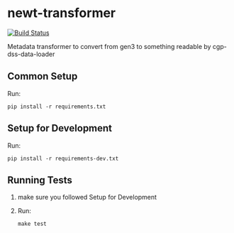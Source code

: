 # newt-transformer
[![Build Status](https://travis-ci.org/jessebrennan/newt-transformer.svg?branch=master)](https://travis-ci.org/jessebrennan/newt-transformer)

Metadata transformer to convert from gen3 to something readable by 
cgp-dss-data-loader

## Common Setup
Run:

`pip install -r requirements.txt`

## Setup for Development
Run:

`pip install -r requirements-dev.txt`

## Running Tests

1. make sure you followed Setup for Development

2. Run:

   `make test`
